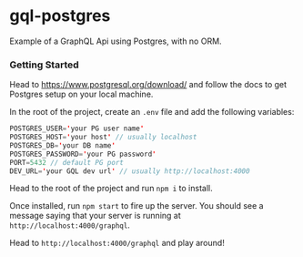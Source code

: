 # gql-postgres

Example of a GraphQL Api using Postgres, with no ORM.

### Getting Started

Head to https://www.postgresql.org/download/ and follow the docs to get Postgres setup on your local machine.

In the root of the project, create an `.env` file and add the following variables:

```java
POSTGRES_USER='your PG user name'
POSTGRES_HOST='your host' // usually localhost
POSTGRES_DB='your DB name'
POSTGRES_PASSWORD='your PG password'
PORT=5432 // default PG port
DEV_URL='your GQL dev url' // usually http://localhost:4000
```

Head to the root of the project and run `npm i` to install.

Once installed, run `npm start` to fire up the server. You should see a message saying that your server is running at `http://localhost:4000/graphql`.

Head to `http://localhost:4000/graphql` and play around!
